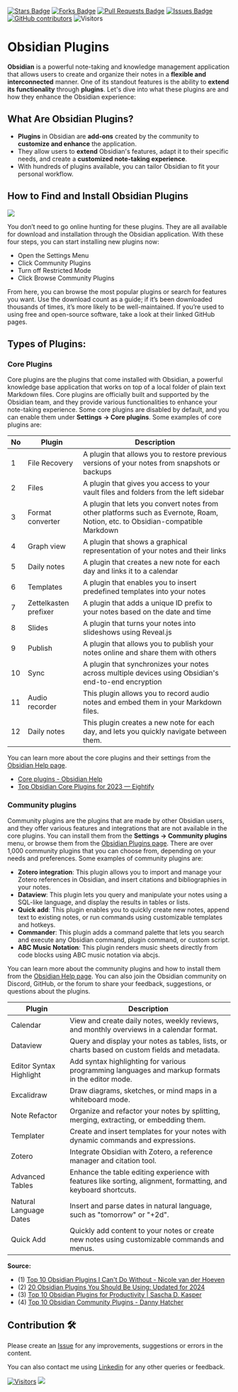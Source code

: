<a href="https://github.com/drshahizan/obsidian/stargazers"><img src="https://img.shields.io/github/stars/drshahizan/obsidian" alt="Stars Badge"/></a>
<a href="https://github.com/drshahizan/obsidian/network/members"><img src="https://img.shields.io/github/forks/drshahizan/obsidian" alt="Forks Badge"/></a>
<a href="https://github.com/drshahizan/obsidian/pulls"><img src="https://img.shields.io/github/issues-pr/drshahizan/obsidian" alt="Pull Requests Badge"/></a>
<a href="https://github.com/drshahizan/obsidian"><img src="https://img.shields.io/github/issues/drshahizan/obsidian" alt="Issues Badge"/></a>
<a href="https://github.com/drshahizan/obsidian/graphs/contributors"><img alt="GitHub contributors" src="https://img.shields.io/github/contributors/drshahizan/obsidian?color=2b9348"></a>
![Visitors](https://api.visitorbadge.io/api/visitors?path=https%3A%2F%2Fgithub.com%2Fdrshahizan%2obsidian&labelColor=%23d9e3f0&countColor=%23697689&style=flat)

# Obsidian Plugins

**Obsidian** is a powerful note-taking and knowledge management application that allows users to create and organize their notes in a **flexible and interconnected** manner. One of its standout features is the ability to **extend its functionality** through **plugins**. Let's dive into what these plugins are and how they enhance the Obsidian experience:

## **What Are Obsidian Plugins?**
   - **Plugins** in Obsidian are **add-ons** created by the community to **customize and enhance** the application.
   - They allow users to **extend** Obsidian's features, adapt it to their specific needs, and create a **customized note-taking experience**.
   - With hundreds of plugins available, you can tailor Obsidian to fit your personal workflow.

## How to Find and Install Obsidian Plugins

![](https://facedragons.com/wp-content/uploads/2022/12/Install-Obsidian-Plugins.webp)

You don’t need to go online hunting for these plugins. They are all available for download and installation through the Obsidian application. With these four steps, you can start installing new plugins now:

- Open the Settings Menu
- Click Community Plugins
- Turn off Restricted Mode
- Click Browse Community Plugins

From here, you can browse the most popular plugins or search for features you want. Use the download count as a guide; if it’s been downloaded thousands of times, it’s more likely to be well-maintained. If you’re used to using free and open-source software, take a look at their linked GitHub pages.

## Types of Plugins:
### Core Plugins
Core plugins are the plugins that come installed with Obsidian, a powerful knowledge base application that works on top of a local folder of plain text Markdown files. Core plugins are officially built and supported by the Obsidian team, and they provide various functionalities to enhance your note-taking experience. Some core plugins are disabled by default, and you can enable them under **Settings → Core plugins**. Some examples of core plugins are:

| No | Plugin | Description | 
| --- | --- | --- | 
| 1 | File Recovery | A plugin that allows you to restore previous versions of your notes from snapshots or backups | 
| 2 | Files | A plugin that gives you access to your vault files and folders from the left sidebar | 
| 3 | Format converter | A plugin that lets you convert notes from other platforms such as Evernote, Roam, Notion, etc. to Obsidian-compatible Markdown | 
| 4 | Graph view | A plugin that shows a graphical representation of your notes and their links | 
| 5 | Daily notes | A plugin that creates a new note for each day and links it to a calendar | 
| 6 | Templates | A plugin that enables you to insert predefined templates into your notes | 
| 7 | Zettelkasten prefixer | A plugin that adds a unique ID prefix to your notes based on the date and time | 
| 8 | Slides | A plugin that turns your notes into slideshows using Reveal.js | 
| 9 | Publish | A plugin that allows you to publish your notes online and share them with others | 
| 10 | Sync | A plugin that synchronizes your notes across multiple devices using Obsidian's end-to-end encryption | 
| 11 | Audio recorder | This plugin allows you to record audio notes and embed them in your Markdown files. |
| 12 | Daily notes | This plugin creates a new note for each day, and lets you quickly navigate between them.|

You can learn more about the core plugins and their settings from the [Obsidian Help page](https://help.obsidian.md/Plugins/Core+plugins). 
- [Core plugins - Obsidian Help](https://help.obsidian.md/Plugins/Core+plugins)
- [Top Obsidian Core Plugins for 2023 — Eightify](https://eightify.app/summary/technology-and-software/top-obsidian-core-plugins-for-2023)

### Community plugins 

Community plugins are the plugins that are made by other Obsidian users, and they offer various features and integrations that are not available in the core plugins. You can install them from the **Settings → Community plugins** menu, or browse them from the [Obsidian Plugins page](https://obsidian.md/plugins). There are over 1,000 community plugins that you can choose from, depending on your needs and preferences. Some examples of community plugins are:

- **Zotero integration**: This plugin allows you to import and manage your Zotero references in Obsidian, and insert citations and bibliographies in your notes.
- **Dataview**: This plugin lets you query and manipulate your notes using a SQL-like language, and display the results in tables or lists.
- **Quick add**: This plugin enables you to quickly create new notes, append text to existing notes, or run commands using customizable templates and hotkeys.
- **Commander**: This plugin adds a command palette that lets you search and execute any Obsidian command, plugin command, or custom script.
- **ABC Music Notation**: This plugin renders music sheets directly from code blocks using ABC music notation via abcjs.

You can learn more about the community plugins and how to install them from the [Obsidian Help page](https://dannyhatcher.com/top-10-obsidian-community-plugins). You can also join the Obsidian community on Discord, GitHub, or the forum to share your feedback, suggestions, or questions about the plugins.

| Plugin | Description |
| --- | --- |
| Calendar | View and create daily notes, weekly reviews, and monthly overviews in a calendar format. |
| Dataview | Query and display your notes as tables, lists, or charts based on custom fields and metadata. |
| Editor Syntax Highlight | Add syntax highlighting for various programming languages and markup formats in the editor mode. |
| Excalidraw | Draw diagrams, sketches, or mind maps in a whiteboard mode. |
| Note Refactor | Organize and refactor your notes by splitting, merging, extracting, or embedding them. |
| Templater | Create and insert templates for your notes with dynamic commands and expressions. |
| Zotero | Integrate Obsidian with Zotero, a reference manager and citation tool. |
| Advanced Tables | Enhance the table editing experience with features like sorting, alignment, formatting, and keyboard shortcuts. |
| Natural Language Dates | Insert and parse dates in natural language, such as "tomorrow" or "+2d". |
| Quick Add | Quickly add content to your notes or create new notes using customizable commands and menus. |


**Source:**
- (1) [Top 10 Obsidian Plugins I Can't Do Without - Nicole van der Hoeven](https://nicolevanderhoeven.com/blog/20220223-top-10-obsidian-plugins/)
- (2) [20 Obsidian Plugins You Should Be Using: Updated for 2024](https://facedragons.com/foss/obsidian-plugins/)
- (3) [Top 10 Obsidian Plugins for Productivity | Sascha D. Kasper](https://sascha-kasper.com/obsidian-plugins-you-cant-afford-to-miss/)
- (4) [Top 10 Obsidian Community Plugins - Danny Hatcher](https://dannyhatcher.com/top-10-obsidian-community-plugins/)

## Contribution 🛠️
Please create an [Issue](https://github.com/drshahizan/obsidian/issues) for any improvements, suggestions or errors in the content.

You can also contact me using [Linkedin](https://www.linkedin.com/in/drshahizan/) for any other queries or feedback.

[![Visitors](https://api.visitorbadge.io/api/visitors?path=https%3A%2F%2Fgithub.com%2Fdrshahizan&labelColor=%23697689&countColor=%23555555&style=plastic)](https://visitorbadge.io/status?path=https%3A%2F%2Fgithub.com%2Fdrshahizan)
![](https://hit.yhype.me/github/profile?user_id=81284918)



